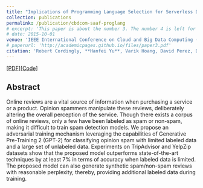 ```yaml
---
title: "Implications of Programming Language Selection for Serverless Data Processing Pipelines"
collection: publications
permalink: /publication/cbdcom-saaf-proglang
# excerpt: 'This paper is about the number 3. The number 4 is left for future work.'
# date: 2015-10-01
venue: 'IEEE International Conference on Cloud and Big Data Computing (CBDCom 2020)'
# paperurl: 'http://academicpages.github.io/files/paper3.pdf'
citation: 'Robert Cordingly, **Hanfei Yu**, Varik Hoang, David Perez, David Foster, Zohreh Sadeghi, Rashad Hatchett, Wes J Lloyd'
---
```


[[PDF]](https://arxiv.org/abs/2012.13400)[[Code]](https://github.com/airesearchuwt/spamGAN)

## Abstract

Online reviews are a vital source of information when purchasing a service or a product. Opinion spammers manipulate these reviews, deliberately altering the overall perception of the service. Though there exists a corpus of online reviews, only a few have been labeled as spam or non-spam, making it difficult to train spam detection models. We propose an adversarial training mechanism leveraging the capabilities of Generative Pre-Training 2 (GPT-2) for classifying opinion spam with limited labeled data and a large set of unlabeled
data. Experiments on TripAdvisor and YelpZip datasets show that the proposed model outperforms state-of-the-art techniques by at least 7% in terms of accuracy when labeled data is limited. The proposed model can also generate synthetic spam/non-spam reviews with reasonable perplexity, thereby, providing additional labeled data during training.
